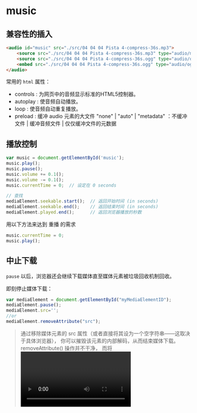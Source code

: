 # music
## 兼容性的插入
```html
<audio id="music" src="./src/04 04 04 Pista 4-compress-36s.mp3">
    <source src="./src/04 04 04 Pista 4-compress-36s.mp3" type="audio/mp3">
    <source src="./src/04 04 04 Pista 4-compress-36s.ogg" type="audio/ogg">
    <embed src="./src/04 04 04 Pista 4-compress-36s.ogg" type="audio/ogg">
</audio>
```
常用的 `html` 属性：
- controls : 为网页中的音频显示标准的HTML5控制器。
- autoplay : 使音频自动播放。
- loop : 使音频自动重复播放。
- preload : 缓冲 audio 元素的大文件  "none" | "auto" | "metadata" ：不缓冲文件 | 缓冲音频文件 | 仅仅缓冲文件的元数据

## 播放控制

```javascript
var music = document.getElementById('music');
music.play();
music.pause();
music.volume += 0.1();
music.volume -= 0.1();
music.currentTime = 0;  // 设定在 0 seconds

// 查找
mediaElement.seekable.start();  // 返回开始时间 (in seconds)
mediaElement.seekable.end();    // 返回结束时间 (in seconds)
mediaElement.played.end();      // 返回浏览器播放的秒数
```


用以下方法来达到 重播 的需求
```javascript
music.currentTime = 0;
music.play();
```

## 中止下载
`pause` 以后，浏览器还会继续下载媒体直至媒体元素被垃圾回收机制回收。

即刻停止媒体下载：
```javascript
var mediaElement = document.getElementById("myMediaElementID");
mediaElement.pause();
mediaElement.src='';
//or
mediaElement.removeAttribute("src"); 
```
> 通过移除媒体元素的 src 属性（或者直接将其设为一个空字符串——这取决于具体浏览器）， 你可以摧毁该元素的内部解码，从而结束媒体下载。removeAttribute() 操作并不干净， 而将<video>元素的 'src' 属性设为空字符串可能会引起我们不想要的请求（Mozilla Firefox 22）。